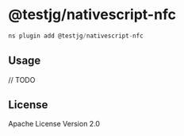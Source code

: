 # @testjg/nativescript-nfc

```javascript
ns plugin add @testjg/nativescript-nfc
```

## Usage

// TODO

## License

Apache License Version 2.0
